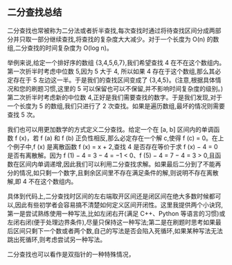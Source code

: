 ## 二分查找总结

二分查找也常被称为二分法或者折半查找,每次查找时通过将待查找区间分成两部分并只取一部分继续查找,将查找的复杂度大大减少。对于一个长度为 O(n) 的数组,二分查找的时间复杂度为 O(log n)。

举例来说,给定一个排好序的数组 {3,4,5,6,7},我们希望查找 4 在不在这个数组内。第一次折半时考虑中位数 5,因为 5 大于 4, 所以如果 4 存在于这个数组,那么其必定存在于 5 左边这一半。于是我们的查找区间变成了 {3,4,5}。(注意,根据具体情况和您的刷题习惯,这里的 5 可以保留也可以不保留,并不影响时间复杂度的级别。)第二次折半时考虑新的中位数 4,正好是我们需要查找的数字。于是我们发现,对于一个长度为 5 的数组,我们只进行了 2 次查找。如果是遍历数组,最坏的情况则需要查找 5 次。

我们也可以用更加数学的方式定义二分查找。给定一个在 [a, b] 区间内的单调函数 f (x)，若 f (a) 和 f (b) 正负性相反,那么必定存在一个解 c,使得 f (c) = 0。在上个例子中,f (x) 是离散函数 f (x) = x + 2,查找 4 是否存在等价于求 f (x) − 4 = 0 是否有离散解。因为 f (1) − 4 = 3 − 4 = −1 < 0、f (5) − 4 = 7 − 4 = 3 > 0,且函数在区间内单调递增,因此我们可以利用二分查找求解。如果最后二分到了不能再分的情况,如只剩一个数字,且剩余区间里不存在满足条件的解,则说明不存在离散解,即 4 不在这个数组内。

具体到代码上,二分查找时区间的左右端取开区间还是闭区间在绝大多数时候都可以,因此有些初学者会容易搞不清楚如何定义区间开闭性。这里我提供两个小诀窍,第一是尝试熟练使用一种写法,比如左闭右开(满足 C++、Python 等语言的习惯)或左闭右闭(便于处理边界条件),尽量只保持这一种写法;第二是在刷题时思考如果最后区间只剩下一个数或者两个数,自己的写法是否会陷入死循环,如果某种写法无法跳出死循环,则考虑尝试另一种写法。

二分查找也可以看作是双指针的一种特殊情况，
